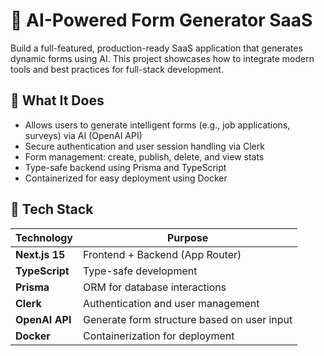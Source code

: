 # 🚀 AI-Powered Form Generator SaaS

Build a full-featured, production-ready SaaS application that generates dynamic forms using AI. This project showcases how to integrate modern tools and best practices for full-stack development.

## 🧠 What It Does

- Allows users to generate intelligent forms (e.g., job applications, surveys) via AI (OpenAI API)
- Secure authentication and user session handling via Clerk
- Form management: create, publish, delete, and view stats
- Type-safe backend using Prisma and TypeScript
- Containerized for easy deployment using Docker

## 🧰 Tech Stack

| Technology   | Purpose                                      |
|--------------|----------------------------------------------|
| **Next.js 15** | Frontend + Backend (App Router)             |
| **TypeScript** | Type-safe development                       |
| **Prisma**    | ORM for database interactions                |
| **Clerk**     | Authentication and user management           |
| **OpenAI API**| Generate form structure based on user input  |
| **Docker**    | Containerization for deployment              |

